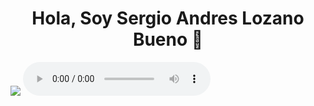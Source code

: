 <div>
<h1 align ="center"> Hola, Soy Sergio Andres Lozano Bueno 👋 </h1>
</div>
<img src="https://github.com/SergiusYT/SergiusYT/blob/main/banner.gif">

<audio controls>
  <source src="https://github.com/tu-usuario/tu-repositorio/blob/main/nombre-de-la-musica.mp3" type="audio/mpeg">
  Tu navegador no soporta la reproducción de audio.
</audio>
<!--
**SergiusYT/SergiusYT** is a ✨ _special_ ✨ repository because its `README.md` (this file) appears on your GitHub profile.

Here are some ideas to get you started:

- 🔭 I’m currently working on ...
- 🌱 I’m currently learning ...
- 👯 I’m looking to collaborate on ...
- 🤔 I’m looking for help with ...
- 💬 Ask me about ...
- 📫 How to reach me: ...
- 😄 Pronouns: ...
- ⚡ Fun fact: ...
-->
